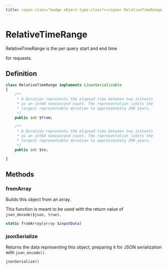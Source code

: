 ```yaml
---
title: <span class="badge object-type-class"></span> RelativeTimeRange
---
```

# <span class="badge object-type-class"></span> RelativeTimeRange

RelativeTimeRange is the per query start and end time

for requests.

## Definition

```php
class RelativeTimeRange implements \JsonSerializable
{
    /**
     * A Duration represents the elapsed time between two instants
     * as an int64 nanosecond count. The representation limits the
     * largest representable duration to approximately 290 years.
     */
    public int $from;

    /**
     * A Duration represents the elapsed time between two instants
     * as an int64 nanosecond count. The representation limits the
     * largest representable duration to approximately 290 years.
     */
    public int $to;

}
```
## Methods

### <span class="badge object-method"></span> fromArray

Builds this object from an array.

This function is meant to be used with the return value of `json_decode($json, true)`.

```php
static fromArray(array $inputData)
```

### <span class="badge object-method"></span> jsonSerialize

Returns the data representing this object, preparing it for JSON serialization with `json_encode()`.

```php
jsonSerialize()
```

